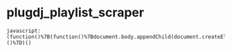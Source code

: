 # plugdj_playlist_scraper

    javascript:(function()%7B(function()%7Bdocument.body.appendChild(document.createElement('script')).src%3D'https%3A%2F%2Frawgit.com%2Fakeeton%2Fplugdj_playlist_scraper%2Fmaster%2Fscraper.js'%3B%7D)()%7D)()
